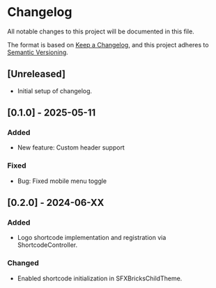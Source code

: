 # Changelog

All notable changes to this project will be documented in this file.

The format is based on [Keep a Changelog](https://keepachangelog.com/en/1.0.0/),
and this project adheres to [Semantic Versioning](https://semver.org/spec/v2.0.0.html).

## [Unreleased]

- Initial setup of changelog.

## [0.1.0] - 2025-05-11

### Added

- New feature: Custom header support

### Fixed

- Bug: Fixed mobile menu toggle

## [0.2.0] - 2024-06-XX

### Added
- Logo shortcode implementation and registration via ShortcodeController.

### Changed
- Enabled shortcode initialization in SFXBricksChildTheme.

